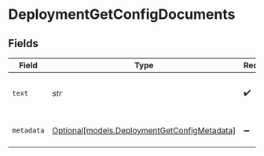 # DeploymentGetConfigDocuments


## Fields

| Field                                                                                    | Type                                                                                     | Required                                                                                 | Description                                                                              |
| ---------------------------------------------------------------------------------------- | ---------------------------------------------------------------------------------------- | ---------------------------------------------------------------------------------------- | ---------------------------------------------------------------------------------------- |
| `text`                                                                                   | *str*                                                                                    | :heavy_check_mark:                                                                       | The text content of the document                                                         |
| `metadata`                                                                               | [Optional[models.DeploymentGetConfigMetadata]](../models/deploymentgetconfigmetadata.md) | :heavy_minus_sign:                                                                       | Metadata about the document                                                              |
